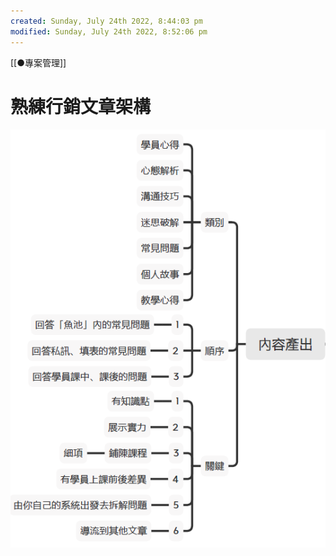 ```yaml
---
created: Sunday, July 24th 2022, 8:44:03 pm
modified: Sunday, July 24th 2022, 8:52:06 pm
---
```

[[●專案管理]]
# 熟練行銷文章架構

![01|400](https://raw.githubusercontent.com/hoonsor/upgit-Obsidian/main/2022/07/24/upgit_20220724_1658666650.png)

